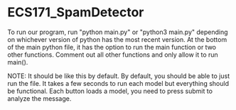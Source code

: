 # ECS171_SpamDetector

To run our program, run "python main.py" or "python3 main.py" depending on whichever version of python has the most recent version. At the bottom of the main python file, it has the option to run the main function or two other functions. Comment out all other functions and only allow it to run main().

NOTE: It should be like this by default. By default, you should be able to just run the file. It takes a few seconds to run each model but everything should be functional. Each button loads a model, you need to press submit to analyze the message.